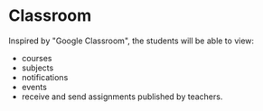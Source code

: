 # Classroom

Inspired by "Google Classroom", the students will be able to view:
* courses
* subjects
* notifications
* events
* receive and send assignments published by teachers.
